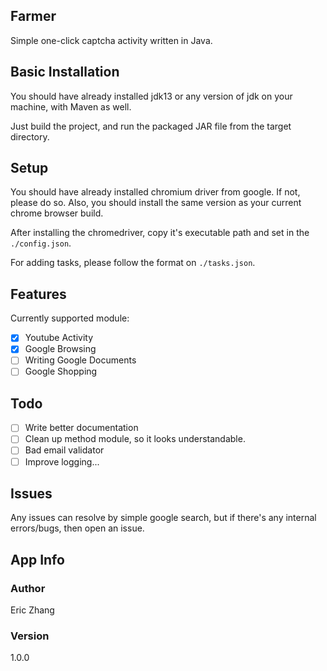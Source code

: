 ## Farmer

Simple one-click captcha activity written in Java.

## Basic Installation

You should have already installed jdk13 or any version of jdk on your machine, with Maven as well.

Just build the project, and run the packaged JAR file from the target directory.

## Setup

You should have already installed chromium driver from google. If not, please do so.
Also, you should install the same version as your current chrome browser build.

After installing the chromedriver, copy it's executable path and set in the `./config.json`.

For adding tasks, please follow the format on `./tasks.json`.

## Features

Currently supported module:

- [x] Youtube Activity
- [x] Google Browsing
- [ ] Writing Google Documents
- [ ] Google Shopping

## Todo

- [ ] Write better documentation
- [ ] Clean up method module, so it looks understandable.
- [ ] Bad email validator
- [ ] Improve logging...

## Issues

Any issues can resolve by simple google search, but if there's any internal errors/bugs, then open an issue.

## App Info

### Author

Eric Zhang

### Version 

1.0.0